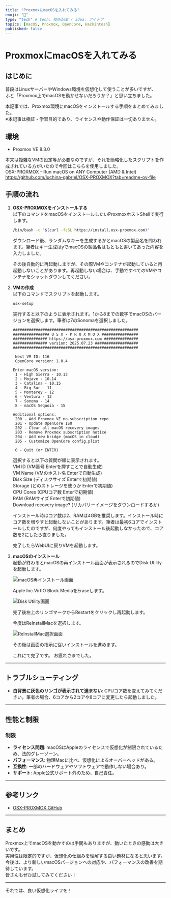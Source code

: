 ```yaml
---
title: "ProxmoxにmacOSを入れてみる"
emoji: "🍎"
type: "tech" # tech: 技術記事 / idea: アイデア
topics: [macOS, Proxmox, OpenCore, Hackintosh]
published: false
---
```


# ProxmoxにmacOSを入れてみる

## はじめに

普段はLinuxサーバーやWindows環境を仮想化して使うことが多いですが、  
ふと「Proxmox上でmacOSを動かせないだろうか？」と思い立ちました。  

本記事では、Proxmox環境にmacOSをインストールする手順をまとめてみました。  
※本記事は検証・学習目的であり、ライセンスや動作保証は一切ありません。

## 環境

- Proxmox VE 8.3.0

本来は複雑なVMの設定等が必要なのですが、それを簡略化したスクリプトを作成されている方がいたので今回はこちらを使用しました。  
OSX-PROXMOX - Run macOS on ANY Computer (AMD & Intel)  
https://github.com/luchina-gabriel/OSX-PROXMOX?tab=readme-ov-file

## 手順の流れ

1. **OSX-PROXMOXをインストールする**  
   以下のコマンドをmacOSをインストールしたいProxmoxホストShellで実行します。

   ```bash
   /bin/bash -c "$(curl -fsSL https://install.osx-proxmox.com)"
   ```

   ダウンロード後、ランダムなキーを生成するかとmacOSの製品名を問われます。筆者はキー生成はyでmacOSの製品名はもともと書いてあった内容を入力しました。

   その後自動的に再起動しますが、その際VMやコンテナが起動していると再起動しないことがあります。再起動しない場合は、手動ですべてのVMやコンテナをシャットダウンしてください。

2. **VMの作成**  
   以下のコマンドでスクリプトを起動します。

   ```bash
   osx-setup
   ```

   実行すると以下のように表示されます。1から8までの数字でmacOSのバージョンを選択します。筆者は7のSonomaを選択しました。

   ```
   #######################################################
   ################ O S X - P R O X M O X ################
   ############### https://osx-proxmox.com ###############
   ############### version: 2025.07.23 ###################
   #######################################################

    Next VM ID: 116
    OpenCore version: 1.0.4

   Enter macOS version:
    1 - High Sierra - 10.13
    2 - Mojave - 10.14
    3 - Catalina - 10.15
    4 - Big Sur - 11
    5 - Monterey - 12
    6 - Ventura - 13
    7 - Sonoma - 14
    8 - macOS Sequoia - 15

   Additional options:
    200 - Add Proxmox VE no-subscription repo
    201 - Update OpenCore ISO
    202 - Clear all macOS recovery images
    203 - Remove Proxmox subscription notice
    204 - Add new bridge (macOS in cloud)
    205 - Customize OpenCore config.plist

    0 - Quit (or ENTER)
   ```

   選択すると以下の質問が順に表示されます。  
   VM ID (VM番号 Enterを押すことで自動生成)  
   VM Name (VMのホスト名 Enterで自動生成)  
   Disk Size (ディスクサイズ Enterで初期値)  
   Storage (どのストレージを使うか Enterで初期値)  
   CPU Cores (CPUコア数 Enterで初期値)  
   RAM (RAMサイズ Enterで初期値)  
   Download recovery image? (リカバリーイメージをダウンロードするか)

   インストール時はコア数は2、RAMは4GBを推奨します。インストール時にコア数を増やすと起動しないことがあります。筆者は最初6コアでインストールしたのですが、何度やってもインストール後起動しなかったので、コア数を2にしたら直りました。

   完了したらWebUIに戻りVMを起動します。

3. **macOSのインストール**  
   起動が終わるとmacOSの再インストール画面が表示されるのでDisk Utilityを起動します。

   ![macOS再インストール画面](/images/komenikki-2025-09-01/reinstall_disk.png)

   Apple Inc.VirtIO Block MediaをEraseします。

   ![Disk Utility画面](/images/komenikki-2025-09-01/disk_utility.png)

   完了後左上のリンゴマークからRestartをクリックし再起動します。

   今度はReInstallMacを選択します。

   ![ReInstallMac選択画面](/images/komenikki-2025-09-01/reinstall_reinstall.png)

    その後は画面の指示に従いインストールを進めます。

    これにて完了です。
    お疲れさまでした。
---

## トラブルシューティング
- **白背景に灰色のリンゴが表示されて進まない**: CPUコア数を変えてみてください。筆者の場合、6コアから2コアや8コアに変更したら起動しました。
---

## 性能と制限

### 制限
- **ライセンス問題**: macOSはAppleのライセンスで仮想化が制限されているため、法的グレーゾーン。
- **パフォーマンス**: 物理Macに比べ、仮想化によるオーバーヘッドがある。
- **互換性**: 一部のハードウェアやソフトウェアで動作しない場合あり。
- **サポート**: Apple公式サポート外のため、自己責任。

---

## 参考リンク

- [OSX-PROXMOX GitHub](https://github.com/luchina-gabriel/OSX-PROXMOX)

---

## まとめ

Proxmox上でmacOSを動かすのは手間もありますが、動いたときの感動は大きいです。  
実用性は限定的ですが、仮想化の仕組みを理解する良い題材になると思います。  
今後は、より新しいmacOSバージョンへの対応や、パフォーマンスの改善を期待しています。  
皆さんもぜひ試してみてください！

---

それでは、良い仮想化ライフを！